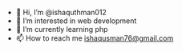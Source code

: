 - 👋 Hi, I’m @ishaquthman012
- 👀 I’m interested in web development
- 🌱 I’m currently learning php
- 📫 How to reach me ishaqusman76@gmail.com

<!---
ishaquthman012/ishaquthman012 is a ✨ special ✨ repository because its `README.md` (this file) appears on your GitHub profile.
You can click the Preview link to take a look at your changes.
--->
